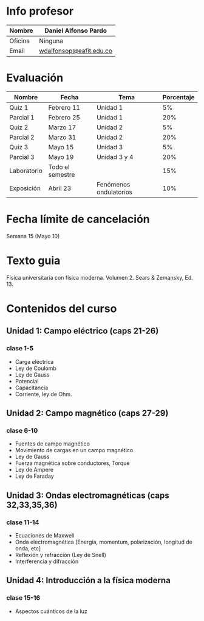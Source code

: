 # Info profesor

| Nombre  | Daniel Alfonso Pardo    |
| ------- | ----------------------- |
| Oficina | Ninguna                 |
| Email   | wdalfonsop@eafit.edu.co |

# Evaluación

| Nombre      | Fecha            | Tema                   | Porcentaje |
| ----------- | ---------------- | ---------------------- | ---------- |
| Quiz 1      | Febrero 11       | Unidad 1               | 5%         |
| Parcial 1   | Febrero 25       | Unidad 1               | 20%        |
| Quiz 2      | Marzo 17         | Unidad 2               | 5%         |
| Parcial 2   | Marzo 31         | Unidad 2               | 20%        |
| Quiz 3      | Mayo 15          | Unidad 3               | 5%         |
| Parcial 3   | Mayo 19          | Unidad 3 y 4           | 20%        |
| Laboratorio | Todo el semestre |                        | 15%        |
| Exposición  | Abril 23         | Fenómenos ondulatorios | 10%        |

# Fecha límite de cancelación

Semana 15 (Mayo 10)

# Texto guia

Física universitaria con física moderna. Volumen 2. Sears & Zemansky, Ed. 13.

# Contenidos del curso

## Unidad 1: Campo eléctrico (caps 21-26)

### clase 1-5

- Carga eléctrica
- Ley de Coulomb
- Ley de Gauss
- Potencial
- Capacitancia
- Corriente, ley de Ohm.

## Unidad 2: Campo magnético (caps 27-29)

### clase 6-10

- Fuentes de campo magnético
- Movimiento de cargas en un campo magnético
- Ley de Gauss
- Fuerza magnética sobre conductores, Torque
- Ley de Ampere
- Ley de Faraday

## Unidad 3: Ondas electromagnéticas (caps 32,33,35,36)

### clase 11-14

- Ecuaciones de Maxwell
- Onda electromagnética [Energía, momentum, polarización, longitud de onda, etc]
- Reflexión y refracción (Ley de Snell)
- Interferencia y difracción

## Unidad 4: Introducción a la física moderna

### clase 15-16

- Aspectos cuánticos de la luz
